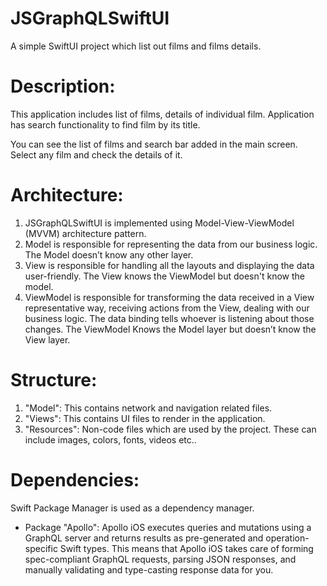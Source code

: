 # JSGraphQLSwiftUI
A simple SwiftUI project which list out films and films details. 

# Description:
This application includes list of films, details of individual film. Application has search functionality to find film by its title.

You can see the list of films and search bar added in the main screen. Select any film and check the details of it.

# Architecture:
1. JSGraphQLSwiftUI is implemented using Model-View-ViewModel (MVVM) architecture pattern.
2. Model is responsible for representing the data from our business logic. The Model doesn’t know any other layer.
3. View is responsible for handling all the layouts and displaying the data user-friendly. The View knows the ViewModel but doesn't know the model.
3. ViewModel is responsible for transforming the data received in a View representative way, receiving actions from the View, dealing with our business logic. The data binding tells whoever is listening about those changes. The ViewModel Knows the Model layer but doesn’t know the View layer.

# Structure:
1. "Model": This contains network and navigation related files.
2. "Views": This contains UI files to render in the application.
3. "Resources": Non-code files which are used by the project. These can include images, colors, fonts, videos etc..

# Dependencies:
Swift Package Manager is used as a dependency manager. 
- Package "Apollo": Apollo iOS executes queries and mutations using a GraphQL server and returns results as pre-generated and operation-specific Swift types. This means that Apollo iOS takes care of forming spec-compliant GraphQL requests, parsing JSON responses, and manually validating and type-casting response data for you.

